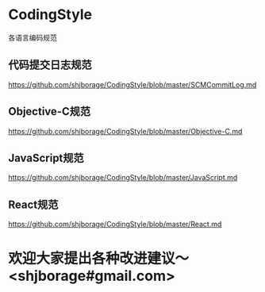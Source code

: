 # CodingStyle
各语言编码规范

## 代码提交日志规范
<https://github.com/shjborage/CodingStyle/blob/master/SCMCommitLog.md>

## Objective-C规范
<https://github.com/shjborage/CodingStyle/blob/master/Objective-C.md>

## JavaScript规范
<https://github.com/shjborage/CodingStyle/blob/master/JavaScript.md>

## React规范
<https://github.com/shjborage/CodingStyle/blob/master/React.md>


# 欢迎大家提出各种改进建议〜 <shjborage#gmail.com>
